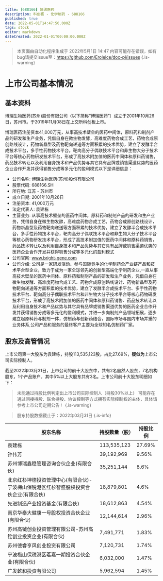 ```yaml
---
title: [688166] 博瑞医药
description: 科创板 - 化学制药 - 688166
published: true
date: 2022-05-01T14:47:50.000Z
tags: stock
editor: markdown
dateCreated: 2022-01-01T00:00:00.000Z
---
```


> 本页面由自动化程序生成于 2022年5月1日 14:47
> 内容可能存在错误，如有bug请提交issue至：https://github.com/Eroleice/doc-pi/issues
{.is-warning}

# 上市公司基本情况

## 基本资料

博瑞生物医药(苏州)股份有限公司（以下简称“博瑞医药”）成立于2001年10月26日，苏州市。于2019年11月08日在上交所科创板上市。

博瑞医药注册资本41,000万元，从事高技术壁垒的医药中间体，原料药和制剂产品的研发和生产业务，凭借自身在微生物发酵，高难度药物合成工艺，药物合成原创路线设计，药物新晶型及药物靶向递送等方面积累的技术优势，建立了发酵半合成技术平台，多手性药物技术平台，靶向高分子偶联技术平台和非生物大分子技术平台等核心药物研发技术平台，形成了高技术附加值的医药中间体和原料药销售，药品技术转让以及利用自身技术和产品优势与其它具有品牌或销售渠道优势的医药企业合作开发并获得销售分成等多元化的盈利模式以下是详细信息：

- 公司名称: 博瑞生物医药(苏州)股份有限公司
- 股票代码: 688166.SH
- 所在地: 江苏 - 苏州市
- 成立日期: 2001年10月26日
- 注册资本: 41,000万元
- 法定代表人: 袁建栋
- 主营业务: 从事高技术壁垒的医药中间体，原料药和制剂产品的研发和生产业务，凭借自身在微生物发酵，高难度药物合成工艺，药物合成原创路线设计，药物新晶型及药物靶向递送等方面积累的技术优势，建立了发酵半合成技术平台，多手性药物技术平台，靶向高分子偶联技术平台和非生物大分子技术平台等核心药物研发技术平台，形成了高技术附加值的医药中间体和原料药销售，药品技术转让以及利用自身技术和产品优势与其它具有品牌或销售渠道优势的医药企业合作开发并获得销售分成等多元化的盈利模式
- 公司官网: www.bright-gene.com
- 公司介绍: 公司是一家研发驱动、参与国际竞争的化学制药全产业链产品和技术平台型企业，致力于成为一家全球领先的创新型高端化学制药企业,一直从事高技术壁垒的医药中间体、原料药和制剂产品的研发和生产业务，凭借自身在微生物发酵、高难度药物合成工艺、药物合成原创路线设计、药物新晶型及药物靶向递送等方面积累的技术优势，建立了发酵半合成技术平台、多手性药物技术平台、靶向高分子偶联技术平台和非生物大分子技术平台等核心药物研发技术平台，形成了高技术附加值的医药中间体和原料药销售、药品技术转让以及利用自身技术和产品优势与其它具有品牌或销售渠道优势的医药企业合作开发并获得销售分成等多元化的盈利模式，并进一步向制剂产品领域拓展，逐步建立起原料药与制剂一体，仿制药与创新药结合，国际市场与国内市场并重的业务体系,公司产品和服务的最终客户主要为全球知名仿制药厂家。


## 股东及高管情况

上市公司第一大股东为袁建栋，持股113,535,123股，占比27.69%，**疑似为**上市公司实际控制人。

截至2022年03月31日，上市公司的前十大股东中，共有2名自然人股东，7名机构股东，1个产品账户，其中5%以上大股东共有3名。上市公司前十大股东明细如下：

> 未能通过持股比例判定出上市公司实际控制人（持股30%以上）
> 可能存在通过间接持股、联合持股、协议控制等方式拥有实际控制权的主体，具体请参考上市公司定期公告！
{.is-warning}

> 股东持股数据截止于：2022年03月31日
{.is-info}

| 股东名称 | 持股数量（股） | 持股比例 |
| --- | --- | --- |
| 袁建栋 | 113,535,123 | 27.69% |
| 钟伟芳 | 39,192,969 | 9.56% |
| 苏州博瑞鑫稳管理咨询合伙企业(有限合伙) | 35,251,144 | 8.6% |
| 北京红杉坤德投资管理中心(有限合伙)-宁波梅山保税港区红杉智盛股权投资合伙企业(有限合伙) | 18,879,801 | 4.6% |
| 先进制造产业投资基金(有限合伙) | 18,612,863 | 4.54% |
| 南京华泰大健康一号股权投资合伙企业(有限合伙) | 12,144,614 | 2.96% |
| 苏州高钺创业投资管理有限公司-苏州高铨创业投资企业(有限合伙) | 7,491,771 | 1.83% |
| 苏州德睿亨风创业投资有限公司 | 7,120,731 | 1.74% |
| 宁波梅山保税港区茗嘉一期投资合伙企业(有限合伙) | 6,032,000 | 1.47% |
| 广发乾和投资有限公司 | 5,962,594 | 1.45% |




